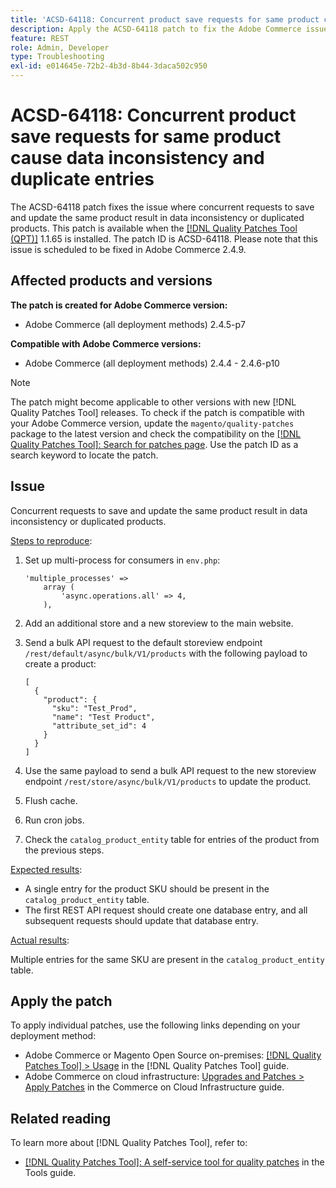 ```yaml
---
title: 'ACSD-64118: Concurrent product save requests for same product cause data inconsistency and duplicate entries'
description: Apply the ACSD-64118 patch to fix the Adobe Commerce issue where concurrent requests to save and update the same product result in data inconsistency or duplicated products.
feature: REST
role: Admin, Developer
type: Troubleshooting
exl-id: e014645e-72b2-4b3d-8b44-3daca502c950
---
```

# ACSD-64118: Concurrent product save requests for same product cause data inconsistency and duplicate entries

The ACSD-64118 patch fixes the issue where concurrent requests to save and update the same product result in data inconsistency or duplicated products. This patch is available when the [[!DNL Quality Patches Tool (QPT)]](/help/tools/quality-patches-tool/quality-patches-tool-to-self-serve-quality-patches.md) 1.1.65 is installed. The patch ID is ACSD-64118. Please note that this issue is scheduled to be fixed in Adobe Commerce 2.4.9.

## Affected products and versions

**The patch is created for Adobe Commerce version:**

* Adobe Commerce (all deployment methods) 2.4.5-p7

**Compatible with Adobe Commerce versions:**

* Adobe Commerce (all deployment methods) 2.4.4 - 2.4.6-p10

>[!NOTE]
>
>The patch might become applicable to other versions with new [!DNL Quality Patches Tool] releases. To check if the patch is compatible with your Adobe Commerce version, update the `magento/quality-patches` package to the latest version and check the compatibility on the [[!DNL Quality Patches Tool]: Search for patches page](https://experienceleague.adobe.com/tools/commerce-quality-patches/index.html). Use the patch ID as a search keyword to locate the patch.

## Issue

Concurrent requests to save and update the same product result in data inconsistency or duplicated products.

<u>Steps to reproduce</u>:

1. Set up multi-process for consumers in `env.php`:

    ```
    'multiple_processes' =>
        array (
            'async.operations.all' => 4,
        ),
    ```

1. Add an additional store and a new storeview to the main website.
1. Send a bulk API request to the default storeview endpoint `/rest/default/async/bulk/V1/products` with the following payload to create a product:

    ```
    [
      {
        "product": {
          "sku": "Test_Prod",
          "name": "Test Product",
          "attribute_set_id": 4
        }
      }
    ]
    ```

1. Use the same payload to send a bulk API request to the new storeview endpoint `/rest/store/async/bulk/V1/products` to update the product.
1. Flush cache.
1. Run cron jobs.
1. Check the `catalog_product_entity` table for entries of the product from the previous steps.

<u>Expected results</u>:

* A single entry for the product SKU should be present in the `catalog_product_entity` table.
* The first REST API request should create one database entry, and all subsequent requests should update that database entry.

<u>Actual results</u>:

Multiple entries for the same SKU are present in the `catalog_product_entity` table.

## Apply the patch

To apply individual patches, use the following links depending on your deployment method:

* Adobe Commerce or Magento Open Source on-premises: [[!DNL Quality Patches Tool] > Usage](/help/tools/quality-patches-tool/usage.md) in the [!DNL Quality Patches Tool] guide.
* Adobe Commerce on cloud infrastructure: [Upgrades and Patches > Apply Patches](https://experienceleague.adobe.com/docs/commerce-cloud-service/user-guide/develop/upgrade/apply-patches.html) in the Commerce on Cloud Infrastructure guide.

## Related reading

To learn more about [!DNL Quality Patches Tool], refer to:

* [[!DNL Quality Patches Tool]: A self-service tool for quality patches](/help/tools/quality-patches-tool/quality-patches-tool-to-self-serve-quality-patches.md) in the Tools guide.

